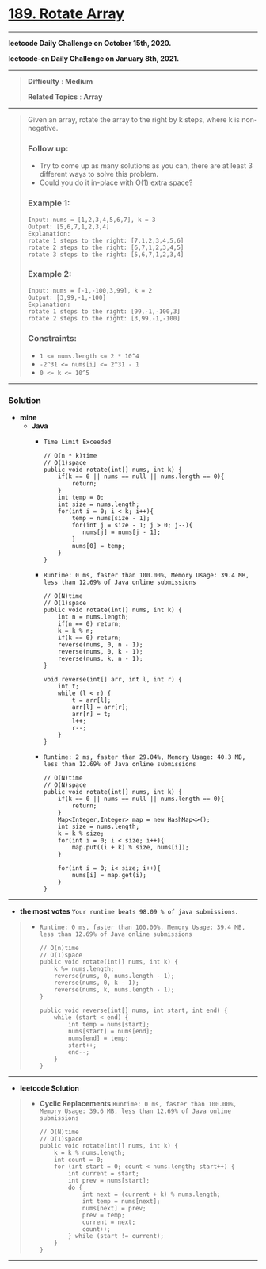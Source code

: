# [189. Rotate Array](https://leetcode.com/problems/rotate-array/description/)
---

**leetcode Daily Challenge on October 15th, 2020.**

**leetcode-cn Daily Challenge on January 8th, 2021.**

---

> **Difficulty** : **Medium**
>
> **Related Topics** : **Array**

---

> Given an array, rotate the array to the right by k steps, where k is non-negative.
>
> ### Follow up:
> * Try to come up as many solutions as you can, there are at least 3 different ways to solve this problem.
> * Could you do it in-place with O(1) extra space?
>
>
> ### Example 1:
> ```
> Input: nums = [1,2,3,4,5,6,7], k = 3
> Output: [5,6,7,1,2,3,4]
> Explanation:
> rotate 1 steps to the right: [7,1,2,3,4,5,6]
> rotate 2 steps to the right: [6,7,1,2,3,4,5]
> rotate 3 steps to the right: [5,6,7,1,2,3,4]
> ```
>
> ### Example 2:
> ```
> Input: nums = [-1,-100,3,99], k = 2
> Output: [3,99,-1,-100]
> Explanation:
> rotate 1 steps to the right: [99,-1,-100,3]
> rotate 2 steps to the right: [3,99,-1,-100]
> ```
>
> ### Constraints:
> * `1 <= nums.length <= 2 * 10^4`
> * `-2^31 <= nums[i] <= 2^31 - 1`
> * `0 <= k <= 10^5`

---

### Solution
* **mine**
  * **Java**
    * `Time Limit Exceeded`
      ```
      // O(n * k)time
      // O(1)space
      public void rotate(int[] nums, int k) {
          if(k == 0 || nums == null || nums.length == 0){
              return;
          }
          int temp = 0;
          int size = nums.length;
          for(int i = 0; i < k; i++){
              temp = nums[size - 1];
              for(int j = size - 1; j > 0; j--){
                 nums[j] = nums[j - 1];
              }
              nums[0] = temp;
          }
      }
      ```

    * `Runtime: 0 ms, faster than 100.00%, Memory Usage: 39.4 MB, less than 12.69% of Java online submissions`
      ```
      // O(N)time
      // O(1)space
      public void rotate(int[] nums, int k) {
          int n = nums.length;
          if(n == 0) return;
          k = k % n;
          if(k == 0) return;
          reverse(nums, 0, n - 1);
          reverse(nums, 0, k - 1);
          reverse(nums, k, n - 1);
      }

      void reverse(int[] arr, int l, int r) {
          int t;
          while (l < r) {
              t = arr[l];
              arr[l] = arr[r];
              arr[r] = t;
              l++;
              r--;
          }
      }
      ```

    * `Runtime: 2 ms, faster than 29.04%, Memory Usage: 40.3 MB, less than 12.69% of Java online submissions`
      ```
      // O(N)time
      // O(N)space
      public void rotate(int[] nums, int k) {
          if(k == 0 || nums == null || nums.length == 0){
              return;
          }
          Map<Integer,Integer> map = new HashMap<>();
          int size = nums.length;
          k = k % size;
          for(int i = 0; i < size; i++){
              map.put((i + k) % size, nums[i]);
          }

          for(int i = 0; i< size; i++){
              nums[i] = map.get(i);
          }
      }
      ```

---

* **the most votes**  `Your runtime beats 98.09 % of java submissions.`
>  * `Runtime: 0 ms, faster than 100.00%, Memory Usage: 39.4 MB, less than 12.69% of Java online submissions`
>    ```
>    // O(n)time
>    // O(1)space
>    public void rotate(int[] nums, int k) {
>        k %= nums.length;
>        reverse(nums, 0, nums.length - 1);
>        reverse(nums, 0, k - 1);
>        reverse(nums, k, nums.length - 1);
>    }
>
>    public void reverse(int[] nums, int start, int end) {
>        while (start < end) {
>            int temp = nums[start];
>            nums[start] = nums[end];
>            nums[end] = temp;
>            start++;
>            end--;
>        }
>    }
>    ```

---


* **leetcode Solution**
>  * **Cyclic Replacements** `Runtime: 0 ms, faster than 100.00%, Memory Usage: 39.6 MB, less than 12.69% of Java online submissions`
>    ```
>    // O(N)time
>    // O(1)space
>    public void rotate(int[] nums, int k) {
>        k = k % nums.length;
>        int count = 0;
>        for (int start = 0; count < nums.length; start++) {
>            int current = start;
>            int prev = nums[start];
>            do {
>                int next = (current + k) % nums.length;
>                int temp = nums[next];
>                nums[next] = prev;
>                prev = temp;
>                current = next;
>                count++;
>            } while (start != current);
>        }
>    }
>    ```

---
